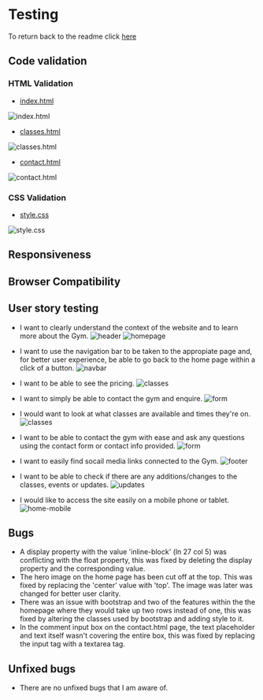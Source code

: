 # Testing

To return back to the readme click [here](README.md)

## Code validation

### HTML Validation

- [index.html](https://validator.w3.org/nu/?doc=https://joshfreeman00.github.io/GymFit/index.html)

![index.html](docs/testing/index-validation.png)

- [classes.html](https://validator.w3.org/nu/?doc=https://joshfreeman00.github.io/GymFit/classes.html)

![classes.html](docs/testing/classes-validation.png)

- [contact.html](https://validator.w3.org/nu/?doc=https://joshfreeman00.github.io/GymFit/contact.html)

![contact.html](docs/testing/contact-validation.png)

### CSS Validation

- [style.css](https://jigsaw.w3.org/css-validator/validator?uri=https%3A%2F%2Fjoshfreeman00.github.io%2FGymFit)

![style.css](docs/testing/css-validation.png)

## Responsiveness

<!-- different devices, mobile, tablet and desktop -->

## Browser Compatibility

<!-- chrome safari -->

## User story testing

* I want to clearly understand the context of the website and to learn more about the Gym.
![header](docs/testing/header.png)
![homepage](docs/testing/homepage.png)

* I want to use the navigation bar to be taken to the appropiate page and, for better user experience, be able to go back to the home page within a click of a button.
![navbar](docs/testing/navbar.png)

* I want to be able to see the pricing.
![classes](docs/testing/prices.png)

* I want to simply be able to contact the gym and enquire.
![form](docs/testing/contact.png)

* I would want to look at what classes are available and times they're on.
![classes](docs/testing/classes.png)

* I want to be able to contact the gym with ease and ask any questions using the contact form or contact info provided.
![form](docs/testing/contact.png)

* I want to easily find socail media links connected to the Gym.
![footer](docs/testing/footer.png)

* I want to be able to check if there are any additions/changes to the classes, events or updates.
![updates](docs/testing/prices.png)

* I would like to access the site easily on a mobile phone or tablet.
![home-mobile](docs/testing/home-mobile.png)

## Bugs

* A display property with the value 'inline-block' (ln 27 col 5) was conflicting with the float property, this was fixed by deleting the display property and the corresponding value.
* The hero image on the home page has been cut off at the top. This was fixed by replacing the 'center' value with 'top'. The image was later was changed for better user clarity.
* There was an issue with bootstrap and two of the features within the the homepage where they would take up two rows instead of one, this was fixed by altering the classes used by bootstrap and adding style to it.
* In the comment input box on the contact.html page, the text placeholder and text itself wasn't covering the entire box, this was fixed by replacing the input tag with a textarea tag.

## Unfixed bugs

* There are no unfixed bugs that I am aware of.
